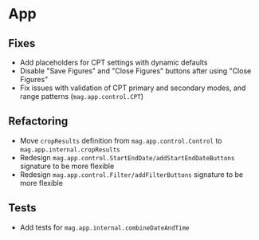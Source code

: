 # App

## Fixes

- Add placeholders for CPT settings with dynamic defaults
- Disable "Save Figures" and "Close Figures" buttons after using "Close Figures"
- Fix issues with validation of CPT primary and secondary modes, and range patterns (`mag.app.control.CPT`)

## Refactoring

- Move `cropResults` definition from `mag.app.control.Control` to `mag.app.internal.cropResults`
- Redesign `mag.app.control.StartEndDate/addStartEndDateButtons` signature to be more flexible
- Redesign `mag.app.control.Filter/addFilterButtons` signature to be more flexible

## Tests

- Add tests for `mag.app.internal.combineDateAndTime`
